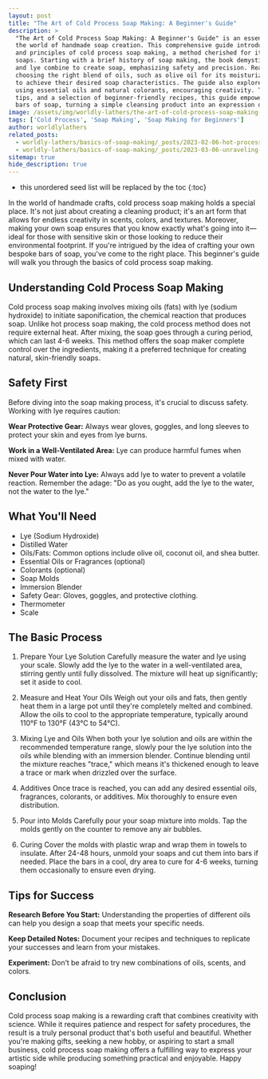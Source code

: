 ```yaml
---
layout: post
title: "The Art of Cold Process Soap Making: A Beginner's Guide"
description: >
  "The Art of Cold Process Soap Making: A Beginner's Guide" is an essential read for anyone looking to dive into
  the world of handmade soap creation. This comprehensive guide introduces readers to the foundational techniques
  and principles of cold process soap making, a method cherished for its ability to yield richly textured, natural
  soaps. Starting with a brief history of soap making, the book demystifies the saponification process, where fats
  and lye combine to create soap, emphasizing safety and precision. Readers will discover the significance of
  choosing the right blend of oils, such as olive oil for its moisturizing properties and coconut oil for lather,
  to achieve their desired soap characteristics. The guide also explores the art of scenting and coloring soaps
  using essential oils and natural colorants, encouraging creativity. Through step-by-step instructions, practical
  tips, and a selection of beginner-friendly recipes, this guide empowers aspiring soap makers to craft their own
  bars of soap, turning a simple cleansing product into an expression of personal artistry.
image: /assets/img/worldly-lathers/the-art-of-cold-process-soap-making-a-beginners-guide.jpg
tags: ['Cold Process', 'Soap Making', 'Soap Making for Beginners']
author: worldlylathers
related_posts:
  - worldly-lathers/basics-of-soap-making/_posts/2023-02-06-hot-process-vs-cold-process-soap-making.md
  - worldly-lathers/basics-of-soap-making/_posts/2023-03-06-unraveling-the-chemistry-behind-soap-making.md
sitemap: true
hide_description: true
---
```


* this unordered seed list will be replaced by the toc
{:toc}

In the world of handmade crafts, cold process soap making holds a special place. It's not just about creating a cleaning product; it's an art form that allows for endless creativity in scents, colors, and textures. Moreover, making your own soap ensures that you know exactly what's going into it—ideal for those with sensitive skin or those looking to reduce their environmental footprint. If you're intrigued by the idea of crafting your own bespoke bars of soap, you've come to the right place. This beginner's guide will walk you through the basics of cold process soap making.

## Understanding Cold Process Soap Making

Cold process soap making involves mixing oils (fats) with lye (sodium hydroxide) to initiate saponification, the chemical reaction that produces soap. Unlike hot process soap making, the cold process method does not require external heat. After mixing, the soap goes through a curing period, which can last 4-6 weeks. This method offers the soap maker complete control over the ingredients, making it a preferred technique for creating natural, skin-friendly soaps.

## Safety First

Before diving into the soap making process, it's crucial to discuss safety. Working with lye requires caution:

**Wear Protective Gear:** Always wear gloves, goggles, and long sleeves to protect your skin and eyes from lye burns.

**Work in a Well-Ventilated Area:** Lye can produce harmful fumes when mixed with water.

**Never Pour Water into Lye:** Always add lye to water to prevent a volatile reaction. Remember the adage: "Do as you ought, add the lye to the water, not the water to the lye."

## What You'll Need

* Lye (Sodium Hydroxide)
* Distilled Water
* Oils/Fats: Common options include olive oil, coconut oil, and shea butter.
* Essential Oils or Fragrances (optional)
* Colorants (optional)
* Soap Molds
* Immersion Blender
* Safety Gear: Gloves, goggles, and protective clothing.
* Thermometer
* Scale

## The Basic Process

1. Prepare Your Lye Solution
Carefully measure the water and lye using your scale. Slowly add the lye to the water in a well-ventilated area, stirring gently until fully dissolved. The mixture will heat up significantly; set it aside to cool.

2. Measure and Heat Your Oils
Weigh out your oils and fats, then gently heat them in a large pot until they're completely melted and combined. Allow the oils to cool to the appropriate temperature, typically around 110°F to 130°F (43°C to 54°C).

3. Mixing Lye and Oils
When both your lye solution and oils are within the recommended temperature range, slowly pour the lye solution into the oils while blending with an immersion blender. Continue blending until the mixture reaches "trace," which means it's thickened enough to leave a trace or mark when drizzled over the surface.

4. Additives
Once trace is reached, you can add any desired essential oils, fragrances, colorants, or additives. Mix thoroughly to ensure even distribution.

5. Pour into Molds
Carefully pour your soap mixture into molds. Tap the molds gently on the counter to remove any air bubbles.

6. Curing
Cover the molds with plastic wrap and wrap them in towels to insulate. After 24-48 hours, unmold your soaps and cut them into bars if needed. Place the bars in a cool, dry area to cure for 4-6 weeks, turning them occasionally to ensure even drying.

## Tips for Success

**Research Before You Start:** Understanding the properties of different oils can help you design a soap that meets your specific needs.

**Keep Detailed Notes:** Document your recipes and techniques to replicate your successes and learn from your mistakes.

**Experiment:** Don’t be afraid to try new combinations of oils, scents, and colors.

## Conclusion

Cold process soap making is a rewarding craft that combines creativity with science. While it requires patience and respect for safety procedures, the result is a truly personal product that's both useful and beautiful. Whether you're making gifts, seeking a new hobby, or aspiring to start a small business, cold process soap making offers a fulfilling way to express your artistic side while producing something practical and enjoyable. Happy soaping!